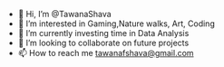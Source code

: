 - 👋 Hi, I’m @TawanaShava
- 👀 I’m interested in Gaming,Nature walks, Art, Coding
- 🌱 I’m currently investing time in Data Analysis
- 💞️ I’m looking to collaborate on future projects
- 📫 How to reach me tawanafshava@gmail.com

<!---
TawanaShava/TawanaShava is a ✨ special ✨ repository because its `README.md` (this file) appears on your GitHub profile.
You can click the Preview link to take a look at your changes.
--->
